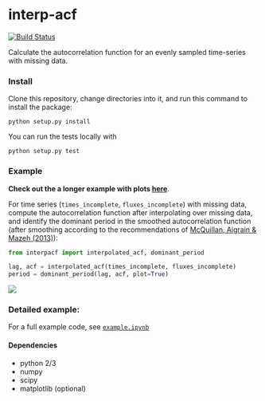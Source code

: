 # interp-acf

[![Build Status](https://travis-ci.org/bmorris3/interp-acf.svg?branch=master)](https://travis-ci.org/bmorris3/interp-acf)

Calculate the autocorrelation function for an evenly sampled time-series with 
missing data.

### Install
Clone this repository, change directories into it, and run this command to 
install the package: 
```
python setup.py install
```
You can run the tests locally with
```
python setup.py test
```

### Example
**Check out the a longer example with plots 
[here](https://github.com/bmorris3/interp-acf/blob/master/example.ipynb)**. 

For time series (`times_incomplete`, `fluxes_incomplete`) with missing data, 
compute the autocorrelation function after interpolating over missing data, and
identify the dominant period in the smoothed autocorrelation function (after 
smoothing according to the recommendations of 
[McQuillan, Aigrain & Mazeh (2013)](http://adsabs.harvard.edu/abs/2013MNRAS.432.1203M)): 
```python
from interpacf import interpolated_acf, dominant_period

lag, acf = interpolated_acf(times_incomplete, fluxes_incomplete)
period = dominant_period(lag, acf, plot=True)
```
![](http://staff.washington.edu/bmmorris/images/acf.png)

### Detailed example:

For a full example code, see [`example.ipynb`](https://github.com/bmorris3/interp-acf/blob/master/example.ipynb)

#### Dependencies
* python 2/3
* numpy
* scipy
* matplotlib (optional)
